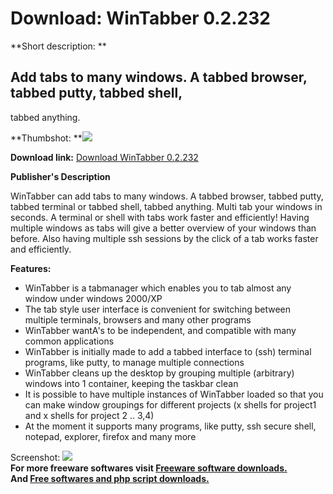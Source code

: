 # Download: WinTabber 0.2.232

**Short description: **

## Add tabs to many windows. A tabbed browser, tabbed putty, tabbed shell,
tabbed anything.

  
**Thumbshot: **![](http://www.freewarefiles.com/screenshot/wintabber_md.gif)   
  
**Download link:** [Download WinTabber 0.2.232](http://freesoftwares.boysofts.com/WinTabber_program_20977.html)  
  

**Publisher's Description**  
  

WinTabber can add tabs to many windows. A tabbed browser, tabbed putty, tabbed
terminal or tabbed shell, tabbed anything. Multi tab your windows in seconds.
A terminal or shell with tabs work faster and efficiently! Having multiple
windows as tabs will give a better overview of your windows than before. Also
having multiple ssh sessions by the click of a tab works faster and
efficiently.

**Features:**

  * WinTabber is a tabmanager which enables you to tab almost any window under windows 2000/XP 
  * The tab style user interface is convenient for switching between multiple terminals, browsers and many other programs 
  * WinTabber wantA's to be independent, and compatible with many common applications 
  * WinTabber is initially made to add a tabbed interface to (ssh) terminal programs, like putty, to manage multiple connections 
  * WinTabber cleans up the desktop by grouping multiple (arbitrary) windows into 1 container, keeping the taskbar clean 
  * It is possible to have multiple instances of WinTabber loaded so that you can make window groupings for different projects (x shells for project1 and x shells for project 2 .. 3,4) 
  * At the moment it supports many programs, like putty, ssh secure shell, notepad, explorer, firefox and many more 

  
  
Screenshot: ![](http://www.freewarefiles.com/screenshot/wintabber.gif)  
**For more freeware softwares visit [Freeware software downloads.](http://freesoftwares.boysofts.com/)**   
**And [Free softwares and php script downloads.](http://www.boysofts.com/)**

